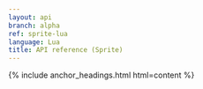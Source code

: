 ```yaml
---
layout: api
branch: alpha
ref: sprite-lua
language: Lua
title: API reference (Sprite)
---
```

{% include anchor_headings.html html=content %}